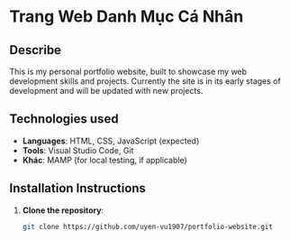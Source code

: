 # Trang Web Danh Mục Cá Nhân

## Describe
This is my personal portfolio website, built to showcase my web development skills and projects. Currently the site is in its early stages of development and will be updated with new projects.
## Technologies used
- **Languages**: HTML, CSS, JavaScript (expected)
- **Tools**: Visual Studio Code, Git
- **Khác**: MAMP (for local testing, if applicable)

## Installation Instructions
1. **Clone the repository**:
   ```bash
   git clone https://github.com/uyen-vu1907/portfolio-website.git
